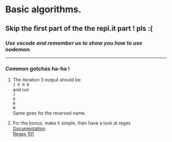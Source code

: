 # Basic algorithms.

## Skip the first part of the the repl.it part ! pls :(

### *Use vscode and remember us to show you how to use nodemon.*


----------------------------------------
### Common gotchas ha-ha !

1. The iteration 3 output should be  
`J O H N`  
 and not  
`J`  
`O`  
`H`  
`N`   
Same goes for the reversed name.

2. For the bonus, make it simple, then have a look at regex  
[Documentation](https://developer.mozilla.org/fr/docs/Web/JavaScript/Reference/Objets_globaux/RegExp)  
[Regex 101](https://regex101.com/)